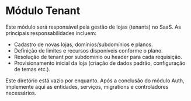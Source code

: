 # Módulo Tenant

Este módulo será responsável pela gestão de lojas (tenants) no SaaS.  As
principais responsabilidades incluem:

* Cadastro de novas lojas, domínios/subdomínios e planos.
* Definição de limites e recursos disponíveis conforme o plano.
* Resolução de tenant por subdomínio ou header para cada requisição.
* Provisionamento inicial da loja (criação de dados padrão, configuração de
  temas etc.).

Este diretório está vazio por enquanto.  Após a conclusão do módulo
Auth, implemente aqui as entidades, serviços, migrations e controladores
necessários.